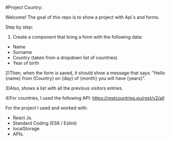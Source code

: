 #Project Country:

Welcome!
The goal of this repo is to show a project with Api`s and forms.

Step by step:

1) Create a component that bring a form with the following data:
- Name
- Surname
- Country (taken from a dropdown list of countries)
- Year of birth

2)Then, when the form is saved, it should show a message that says: "Hello {name} from {Country} on {day} of {month} you will have {years}".

3)Also, shows a list with all the previous visitors entries.

4)For countries, I used the following API: https://restcountries.eu/rest/v2/all

For the project I used and worked with:

- React Js.
- Standard Coding (ES6 / Eslint)
- localStorage 
- APIs.

